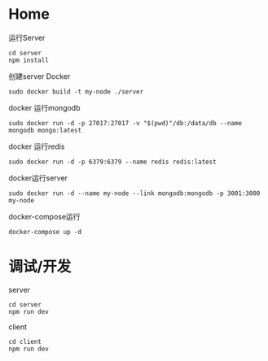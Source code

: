 # Home

运行Server
```
cd server
npm install
```

创建server Docker
```
sudo docker build -t my-node ./server
```

docker 运行mongodb
```
sudo docker run -d -p 27017:27017 -v "$(pwd)"/db:/data/db --name mongodb mongo:latest
```

docker 运行redis
```
sudo docker run -d -p 6379:6379 --name redis redis:latest
```

docker运行server
```
sudo docker run -d --name my-node --link mongodb:mongodb -p 3001:3000 my-node
```

docker-compose运行
```
docker-compose up -d
```

# 调试/开发

server
```
cd server
npm run dev
```

client
```
cd client
npm run dev
```